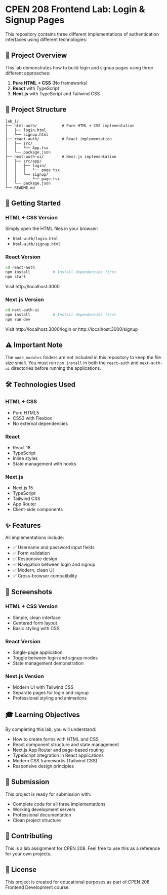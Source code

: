 # CPEN 208 Frontend Lab: Login & Signup Pages

This repository contains three different implementations of authentication interfaces using different technologies:

## 🎯 Project Overview

This lab demonstrates how to build login and signup pages using three different approaches:
1. **Pure HTML + CSS** (No frameworks)
2. **React** with TypeScript
3. **Next.js** with TypeScript and Tailwind CSS

## 📁 Project Structure

```
lab_1/
├── html-auth/           # Pure HTML + CSS implementation
│   ├── login.html
│   └── signup.html
├── react-auth/          # React implementation
│   ├── src/
│   │   └── App.tsx
│   └── package.json
├── next-auth-ui/        # Next.js implementation
│   ├── src/app/
│   │   ├── login/
│   │   │   └── page.tsx
│   │   └── signup/
│   │       └── page.tsx
│   └── package.json
└── README.md
```

## 🚀 Getting Started

### HTML + CSS Version
Simply open the HTML files in your browser:
- `html-auth/login.html`
- `html-auth/signup.html`

### React Version
```bash
cd react-auth
npm install          # Install dependencies first
npm start
```
Visit http://localhost:3000

### Next.js Version
```bash
cd next-auth-ui
npm install          # Install dependencies first
npm run dev
```
Visit http://localhost:3000/login or http://localhost:3000/signup

## ⚠️ Important Note
The `node_modules` folders are not included in this repository to keep the file size small. You must run `npm install` in both the `react-auth` and `next-auth-ui` directories before running the applications.

## 🛠️ Technologies Used

### HTML + CSS
- Pure HTML5
- CSS3 with Flexbox
- No external dependencies

### React
- React 18
- TypeScript
- Inline styles
- State management with hooks

### Next.js
- Next.js 15
- TypeScript
- Tailwind CSS
- App Router
- Client-side components

## ✨ Features

All implementations include:
- ✅ Username and password input fields
- ✅ Form validation
- ✅ Responsive design
- ✅ Navigation between login and signup
- ✅ Modern, clean UI
- ✅ Cross-browser compatibility

## 📸 Screenshots

### HTML + CSS Version
- Simple, clean interface
- Centered form layout
- Basic styling with CSS

### React Version
- Single-page application
- Toggle between login and signup modes
- State management demonstration

### Next.js Version
- Modern UI with Tailwind CSS
- Separate pages for login and signup
- Professional styling and animations

## 🎓 Learning Objectives

By completing this lab, you will understand:
- How to create forms with HTML and CSS
- React component structure and state management
- Next.js App Router and page-based routing
- TypeScript integration in React applications
- Modern CSS frameworks (Tailwind CSS)
- Responsive design principles

## 📝 Submission

This project is ready for submission with:
- Complete code for all three implementations
- Working development servers
- Professional documentation
- Clean project structure

## 🤝 Contributing

This is a lab assignment for CPEN 208. Feel free to use this as a reference for your own projects.

## 📄 License

This project is created for educational purposes as part of CPEN 208 Frontend Development course.
